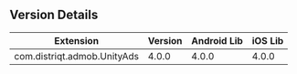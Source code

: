 ## Version Details

| Extension | Version | Android Lib | iOS Lib |
| --- | --- | --- | --- |
| com.distriqt.admob.UnityAds | 4.0.0 | 4.0.0 | 4.0.0 |
